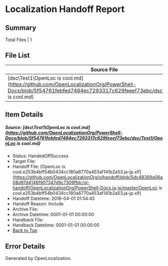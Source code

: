 # <a name='report-top'></a> Localization Handoff Report

## Summary
 Total Files | 1

## File List
 Source File | Status | Details 
 ----------- | ------ | ------- 
 [dsc\Test1\OpenLoc is cool.md](https://github.com/OpenLocalizationOrg/PowerShell-Docs/blob/5f54761febfed7484ec7293317c629feeef73ebc/dsc/Test1/OpenLoc is cool.md) | HandedOffSuccess | [Details](#9e980e1d8866fe70ca66c71ee1c662ed9a45f45254)

## Item Details
##### <a name='9e980e1d8866fe70ca66c71ee1c662ed9a45f45254'></a> Source: [dsc\Test1\OpenLoc is cool.md](https://github.com/OpenLocalizationOrg/PowerShell-Docs/blob/5f54761febfed7484ec7293317c629feeef73ebc/dsc/Test1/OpenLoc is cool.md)
* Status: HandedOffSuccess
* Target File: 
* Handoff File: [OpenLoc is cool.e253b4bff54b0434cc180a6770a453af141b2a53.ja-jp.xlf](https://github.com/OpenLocalizationOrg/olhandoff/blob/5dc48389a06a08d97d4146f907347d9c7309ffdc/ol-handoff/OpenLocalizationOrg/PowerShell-Docs.ja-jp/master/OpenLoc is cool.e253b4bff54b0434cc180a6770a453af141b2a53.ja-jp.xlf)
* Handoff Datetime: 2016-04-01 01:54:45
* Handoff Reason: Include
* Archive File: 
* Archive Datetime: 0001-01-01 00:00:00
* Handback File: 
* Handback Datetime: 0001-01-01 00:00:00
* [Back to Top](#report-top)


## Error Details

Generated by OpenLocalization.
